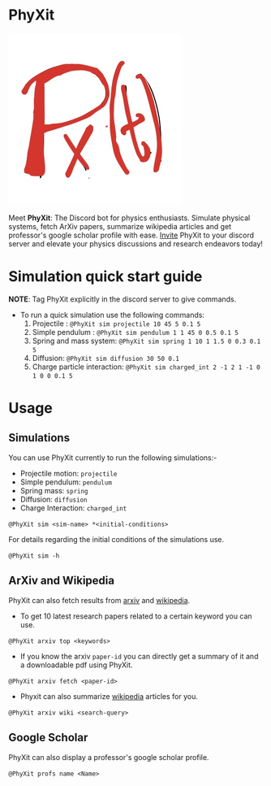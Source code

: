 # PhyXit
![logo](./figures/logo.jpg)

Meet **PhyXit**: The Discord bot for physics enthusiasts. Simulate physical systems, fetch ArXiv papers, summarize wikipedia articles and get professor's google scholar profile with ease. [Invite](https://discord.com/api/oauth2/authorize?client_id=1139830899685474395&permissions=108544&scope=bot%20applications.commands) PhyXit to your discord server and elevate your physics discussions and research endeavors today! 


# Simulation quick start guide

**NOTE**: Tag PhyXit explicitly in the discord server to give commands.

* To run a quick simulation use the following commands:
    1) Projectile : `@PhyXit sim projectile 10 45 5 0.1 5` 
    2) Simple pendulum : `@PhyXit sim pendulum 1 1 45 0 0.5 0.1 5`
    3) Spring and mass system: `@PhyXit sim spring 1 10 1 1.5 0 0.3 0.1 5`
    4) Diffusion: `@PhyXit sim diffusion 30 50 0.1`
    5) Charge particle interaction: `@PhyXit sim charged_int 2 -1 2 1 -1 0 1 0 0 0.1 5`

# Usage

## Simulations

You can use PhyXit currently to run the following simulations:-
*   Projectile motion: `projectile`
*   Simple pendulum: `pendulum`
*   Spring mass: `spring`
*   Diffusion: `diffusion`
*   Charge Interaction: `charged_int`

`@PhyXit sim <sim-name> *<initial-conditions>`

For details regarding the initial conditions of the simulations use.

`@PhyXit sim -h`

## ArXiv and Wikipedia

PhyXit can also fetch results from [arxiv](https://arxiv.org/) and [wikipedia](https://www.wikipedia.org/).

* To get 10 latest research papers related to a certain keyword you can use.

`@PhyXit arxiv top <keywords>`

* If you know the arxiv `paper-id` you can directly get a summary of it and a downloadable pdf using PhyXit.

`@PhyXit arxiv fetch <paper-id>`

* Phyxit can also summarize [wikipedia](https://www.wikipedia.org/) articles for you.

`@PhyXit arxiv wiki <search-query>`

## Google Scholar

PhyXit can also display a professor's google scholar profile.

`@PhyXit profs name <Name>`